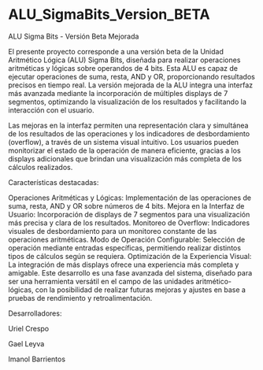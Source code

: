 # ALU_SigmaBits_Version_BETA


 ALU Sigma Bits - Versión Beta Mejorada

El presente proyecto corresponde a una versión beta de la Unidad Aritmético Lógica (ALU) Sigma Bits, diseñada para realizar operaciones aritméticas y lógicas sobre operandos de 4 bits. Esta ALU es capaz de ejecutar operaciones de suma, resta, AND y OR, proporcionando resultados precisos en tiempo real. La versión mejorada de la ALU integra una interfaz más avanzada mediante la incorporación de múltiples displays de 7 segmentos, optimizando la visualización de los resultados y facilitando la interacción con el usuario.

Las mejoras en la interfaz permiten una representación clara y simultánea de los resultados de las operaciones y los indicadores de desbordamiento (overflow), a través de un sistema visual intuitivo. Los usuarios pueden monitorizar el estado de la operación de manera eficiente, gracias a los displays adicionales que brindan una visualización más completa de los cálculos realizados.

Características destacadas:

Operaciones Aritméticas y Lógicas: Implementación de las operaciones de suma, resta, AND y OR sobre números de 4 bits.
Mejora en la Interfaz de Usuario: Incorporación de displays de 7 segmentos para una visualización más precisa y clara de los resultados.
Monitoreo de Overflow: Indicadores visuales de desbordamiento para un monitoreo constante de las operaciones aritméticas.
Modo de Operación Configurable: Selección de operación mediante entradas específicas, permitiendo realizar distintos tipos de cálculos según se requiera.
Optimización de la Experiencia Visual: La integración de más displays ofrece una experiencia más completa y amigable.
Este desarrollo es una fase avanzada del sistema, diseñado para ser una herramienta versátil en el campo de las unidades aritmético-lógicas, con la posibilidad de realizar futuras mejoras y ajustes en base a pruebas de rendimiento y retroalimentación.

Desarrolladores:

Uriel Crespo

Gael Leyva

Imanol Barrientos

